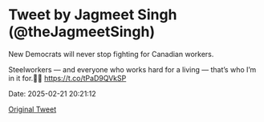 # Tweet by Jagmeet Singh (@theJagmeetSingh)

New Democrats will never stop fighting for Canadian workers. 

Steelworkers — and everyone who works hard for a living — that’s who I’m in it for.✊🏽 https://t.co/tPaD9QVkSP

Date: 2025-02-21 20:21:12

[Original Tweet](https://x.com/theJagmeetSingh/status/1893033251691774204)
